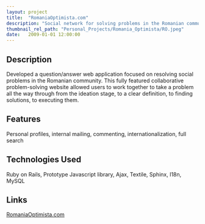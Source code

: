 ```yaml
---
layout: project
title:  "RomaniaOptimista.com"
description: "Social network for solving problems in the Romanian community"
thumbnail_rel_path: "Personal_Projects/Romania_Optimista/RO.jpeg"
date:   2009-01-01 12:00:00
---
```


## Description

Developed a question/answer web application focused on resolving social problems in the Romanian community. This fully featured collaborative problem-solving website allowed users to work together to take a problem all the way through from the ideation stage, to a clear definition, to finding solutions, to executing them.

## Features

Personal profiles, internal mailing, commenting, internationalization, full search

## Technologies Used

Ruby on Rails, Prototype Javascript library, Ajax, Textile, Sphinx, I18n, MySQL

## Links

[RomaniaOptimista.com](http://RomaniaOptimista.com)
